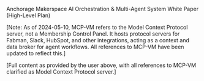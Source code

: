 Anchorage Makerspace AI Orchestration & Multi-Agent System
White Paper (High-Level Plan)

[Note: As of 2024-05-10, MCP-VM refers to the Model Context Protocol server, not a Membership Control Panel. It hosts protocol servers for Fabman, Slack, HubSpot, and other integrations, acting as a context and data broker for agent workflows. All references to MCP-VM have been updated to reflect this.]

[Full content as provided by the user above, with all references to MCP-VM clarified as Model Context Protocol server.] 